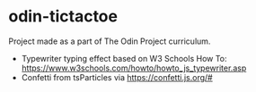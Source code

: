 # odin-tictactoe

Project made as a part of The Odin Project curriculum.

- Typewriter typing effect based on W3 Schools How To: https://www.w3schools.com/howto/howto_js_typewriter.asp
- Confetti from tsParticles via https://confetti.js.org/#
